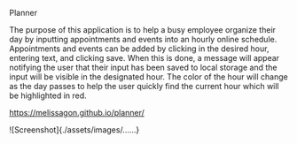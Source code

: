 Planner 

The purpose of this application is to help a busy employee organize their day by inputting appointments and events into an hourly online schedule.
Appointments and events can be added by clicking in the desired hour, entering text, and clicking save. 
When this is done, a message will appear notifying the user that their input has been saved to local storage and the input will be visible in the designated hour. 
The color of the hour will change as the day passes to help the user quickly find the current hour which will be highlighted in red.  

https://melissagon.github.io/planner/

![Screenshot]{./assets/images/......}

